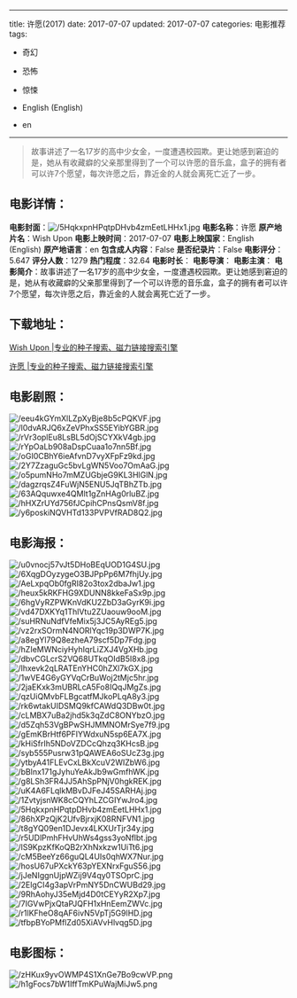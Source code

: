 
---
title: 许愿(2017)
date: 2017-07-07
updated: 2017-07-07
categories: 电影推荐
tags:
- 奇幻
- 恐怖
- 惊悚

- English (English)
- en
---


> 故事讲述了一名17岁的高中少女金，一度遭遇校园欺。更让她感到窘迫的是，她从有收藏癖的父亲那里得到了一个可以许愿的音乐盒，盒子的拥有者可以许7个愿望，每次许愿之后，靠近金的人就会离死亡近了一步。

## **电影详情**：

**电影封面**：<img src="https://image.tmdb.org/t/p/w200/5HqkxpnHPqtpDHvb4zmEetLHHx1.jpg" alt="/5HqkxpnHPqtpDHvb4zmEetLHHx1.jpg" title="/5HqkxpnHPqtpDHvb4zmEetLHHx1.jpg">
**电影名称**：许愿
**原产地片名**：Wish Upon
**电影上映时间**：2017-07-07
**电影上映国家**：English (English)
**原产地语言**：en
**包含成人内容**：False
**是否纪录片**：False
**电影评分**：5.647
**评分人数**：1279
**热门程度**：32.64
**电影时长**：
**电影导演**：
**电影主演**：
**电影简介**：故事讲述了一名17岁的高中少女金，一度遭遇校园欺。更让她感到窘迫的是，她从有收藏癖的父亲那里得到了一个可以许愿的音乐盒，盒子的拥有者可以许7个愿望，每次许愿之后，靠近金的人就会离死亡近了一步。

## **下载地址**：
[Wish Upon |专业的种子搜索、磁力链接搜索引擎](https://movie.amd794.com:2083/?search=Wish%20Upon&ordering=&mode=match_phrase&page_size=10&page=1)

[许愿 |专业的种子搜索、磁力链接搜索引擎](https://movie.amd794.com:2083/?search=%E8%AE%B8%E6%84%BF&ordering=&mode=match_phrase&page_size=10&page=1)
 

## **电影剧照**：
<img src="https://image.tmdb.org/t/p/original/eeu4kGYmXlLZpXyBje8b5cPQKVF.jpg" alt="/eeu4kGYmXlLZpXyBje8b5cPQKVF.jpg" title="/eeu4kGYmXlLZpXyBje8b5cPQKVF.jpg"><img src="https://image.tmdb.org/t/p/original/l0dvARJQ6xZeVPhxSS5EYibYGBR.jpg" alt="/l0dvARJQ6xZeVPhxSS5EYibYGBR.jpg" title="/l0dvARJQ6xZeVPhxSS5EYibYGBR.jpg"><img src="https://image.tmdb.org/t/p/original/rVr3oplEu8LsBL5dOjSCYXkV4gb.jpg" alt="/rVr3oplEu8LsBL5dOjSCYXkV4gb.jpg" title="/rVr3oplEu8LsBL5dOjSCYXkV4gb.jpg"><img src="https://image.tmdb.org/t/p/original/rYpOaLb908aDspCuaa1o7nn5Bf.jpg" alt="/rYpOaLb908aDspCuaa1o7nn5Bf.jpg" title="/rYpOaLb908aDspCuaa1o7nn5Bf.jpg"><img src="https://image.tmdb.org/t/p/original/oGI0CBhY6ieAfvnD7vyXFpFz9kd.jpg" alt="/oGI0CBhY6ieAfvnD7vyXFpFz9kd.jpg" title="/oGI0CBhY6ieAfvnD7vyXFpFz9kd.jpg"><img src="https://image.tmdb.org/t/p/original/2Y7ZzaguGc5bvLgWN5Voo7OmAaG.jpg" alt="/2Y7ZzaguGc5bvLgWN5Voo7OmAaG.jpg" title="/2Y7ZzaguGc5bvLgWN5Voo7OmAaG.jpg"><img src="https://image.tmdb.org/t/p/original/o5pumNHo7mMZUGbjeG9KL3HlGlN.jpg" alt="/o5pumNHo7mMZUGbjeG9KL3HlGlN.jpg" title="/o5pumNHo7mMZUGbjeG9KL3HlGlN.jpg"><img src="https://image.tmdb.org/t/p/original/dagzrqsZ4FuWjN5ENU5JqTBhZTb.jpg" alt="/dagzrqsZ4FuWjN5ENU5JqTBhZTb.jpg" title="/dagzrqsZ4FuWjN5ENU5JqTBhZTb.jpg"><img src="https://image.tmdb.org/t/p/original/63AQquwxe4QMlt1gZnHAg0rluBZ.jpg" alt="/63AQquwxe4QMlt1gZnHAg0rluBZ.jpg" title="/63AQquwxe4QMlt1gZnHAg0rluBZ.jpg"><img src="https://image.tmdb.org/t/p/original/hHXZrUYd756fJCpihCPnsQsmV8f.jpg" alt="/hHXZrUYd756fJCpihCPnsQsmV8f.jpg" title="/hHXZrUYd756fJCpihCPnsQsmV8f.jpg"><img src="https://image.tmdb.org/t/p/original/y6poskiNQVHTd133PVPVfRAD8Q2.jpg" alt="/y6poskiNQVHTd133PVPVfRAD8Q2.jpg" title="/y6poskiNQVHTd133PVPVfRAD8Q2.jpg">

## **电影海报**：
<img src="https://image.tmdb.org/t/p/original/u0vnocj57vJt5DHoBEqUOD1G4SU.jpg" alt="/u0vnocj57vJt5DHoBEqUOD1G4SU.jpg" title="/u0vnocj57vJt5DHoBEqUOD1G4SU.jpg"><img src="https://image.tmdb.org/t/p/original/6XqgDOyzygeO3BJPpPp6M7fhjUy.jpg" alt="/6XqgDOyzygeO3BJPpPp6M7fhjUy.jpg" title="/6XqgDOyzygeO3BJPpPp6M7fhjUy.jpg"><img src="https://image.tmdb.org/t/p/original/AeLxpqOb0fgRI82o3tox2dbaJw1.jpg" alt="/AeLxpqOb0fgRI82o3tox2dbaJw1.jpg" title="/AeLxpqOb0fgRI82o3tox2dbaJw1.jpg"><img src="https://image.tmdb.org/t/p/original/heux5kRKFHG9XDUNN8kkeFaSx9p.jpg" alt="/heux5kRKFHG9XDUNN8kkeFaSx9p.jpg" title="/heux5kRKFHG9XDUNN8kkeFaSx9p.jpg"><img src="https://image.tmdb.org/t/p/original/6hgVyRZPWKnVdKU2ZbD3aGyrK9i.jpg" alt="/6hgVyRZPWKnVdKU2ZbD3aGyrK9i.jpg" title="/6hgVyRZPWKnVdKU2ZbD3aGyrK9i.jpg"><img src="https://image.tmdb.org/t/p/original/vd47DXKYq1ThlVtu2ZUaouw9ooM.jpg" alt="/vd47DXKYq1ThlVtu2ZUaouw9ooM.jpg" title="/vd47DXKYq1ThlVtu2ZUaouw9ooM.jpg"><img src="https://image.tmdb.org/t/p/original/suHRNuNdfVfeMix5j3JC5AyREg5.jpg" alt="/suHRNuNdfVfeMix5j3JC5AyREg5.jpg" title="/suHRNuNdfVfeMix5j3JC5AyREg5.jpg"><img src="https://image.tmdb.org/t/p/original/vz2rxSOrmN4NORlYqc19p3DWP7K.jpg" alt="/vz2rxSOrmN4NORlYqc19p3DWP7K.jpg" title="/vz2rxSOrmN4NORlYqc19p3DWP7K.jpg"><img src="https://image.tmdb.org/t/p/original/a8egYl79Q8ezheA79scf5Dp7Fdg.jpg" alt="/a8egYl79Q8ezheA79scf5Dp7Fdg.jpg" title="/a8egYl79Q8ezheA79scf5Dp7Fdg.jpg"><img src="https://image.tmdb.org/t/p/original/hZIeMWNciyHyhIqrLiZXJ4VgXHb.jpg" alt="/hZIeMWNciyHyhIqrLiZXJ4VgXHb.jpg" title="/hZIeMWNciyHyhIqrLiZXJ4VgXHb.jpg"><img src="https://image.tmdb.org/t/p/original/dbvCGLcrS2VQ68UTkqOIdB5I8x8.jpg" alt="/dbvCGLcrS2VQ68UTkqOIdB5I8x8.jpg" title="/dbvCGLcrS2VQ68UTkqOIdB5I8x8.jpg"><img src="https://image.tmdb.org/t/p/original/lhxevk2qLRATEnYHC0hZXl7kGX.jpg" alt="/lhxevk2qLRATEnYHC0hZXl7kGX.jpg" title="/lhxevk2qLRATEnYHC0hZXl7kGX.jpg"><img src="https://image.tmdb.org/t/p/original/1wVE4G6yGYVqCrBuWoj2tMjc5hr.jpg" alt="/1wVE4G6yGYVqCrBuWoj2tMjc5hr.jpg" title="/1wVE4G6yGYVqCrBuWoj2tMjc5hr.jpg"><img src="https://image.tmdb.org/t/p/original/2jaEKxk3mUBRLcA5Fo8IQqJMgZs.jpg" alt="/2jaEKxk3mUBRLcA5Fo8IQqJMgZs.jpg" title="/2jaEKxk3mUBRLcA5Fo8IQqJMgZs.jpg"><img src="https://image.tmdb.org/t/p/original/qzUiQMvbFLBgcatfMJkoPLqA8y3.jpg" alt="/qzUiQMvbFLBgcatfMJkoPLqA8y3.jpg" title="/qzUiQMvbFLBgcatfMJkoPLqA8y3.jpg"><img src="https://image.tmdb.org/t/p/original/rk6wtakUIDSMQ9kfCAWdQ3DBw0t.jpg" alt="/rk6wtakUIDSMQ9kfCAWdQ3DBw0t.jpg" title="/rk6wtakUIDSMQ9kfCAWdQ3DBw0t.jpg"><img src="https://image.tmdb.org/t/p/original/cLMBX7uBa2jhd5k3qZdC8ONYbzO.jpg" alt="/cLMBX7uBa2jhd5k3qZdC8ONYbzO.jpg" title="/cLMBX7uBa2jhd5k3qZdC8ONYbzO.jpg"><img src="https://image.tmdb.org/t/p/original/d5Zqh53VgBPwSHJMMNOMrSye7f9.jpg" alt="/d5Zqh53VgBPwSHJMMNOMrSye7f9.jpg" title="/d5Zqh53VgBPwSHJMMNOMrSye7f9.jpg"><img src="https://image.tmdb.org/t/p/original/gEmKBrHtf6PFIYWdxuN5sp6EA7X.jpg" alt="/gEmKBrHtf6PFIYWdxuN5sp6EA7X.jpg" title="/gEmKBrHtf6PFIYWdxuN5sp6EA7X.jpg"><img src="https://image.tmdb.org/t/p/original/kHiSfrIh5NDoVZDCcQhzq3KHcsB.jpg" alt="/kHiSfrIh5NDoVZDCcQhzq3KHcsB.jpg" title="/kHiSfrIh5NDoVZDCcQhzq3KHcsB.jpg"><img src="https://image.tmdb.org/t/p/original/syb555Pusrw31pQAWEA6oSUcZ3g.jpg" alt="/syb555Pusrw31pQAWEA6oSUcZ3g.jpg" title="/syb555Pusrw31pQAWEA6oSUcZ3g.jpg"><img src="https://image.tmdb.org/t/p/original/ytbyA41FLEvCxLBkXcuV2WIZbW6.jpg" alt="/ytbyA41FLEvCxLBkXcuV2WIZbW6.jpg" title="/ytbyA41FLEvCxLBkXcuV2WIZbW6.jpg"><img src="https://image.tmdb.org/t/p/original/bBlnx171gJyhuYeAkJb9wGmfhWK.jpg" alt="/bBlnx171gJyhuYeAkJb9wGmfhWK.jpg" title="/bBlnx171gJyhuYeAkJb9wGmfhWK.jpg"><img src="https://image.tmdb.org/t/p/original/g8LSh3FR4JJ5AhSpPNjV0hgkREK.jpg" alt="/g8LSh3FR4JJ5AhSpPNjV0hgkREK.jpg" title="/g8LSh3FR4JJ5AhSpPNjV0hgkREK.jpg"><img src="https://image.tmdb.org/t/p/original/uK4A6FLqlkMBvDJFeJ45SARHAj.jpg" alt="/uK4A6FLqlkMBvDJFeJ45SARHAj.jpg" title="/uK4A6FLqlkMBvDJFeJ45SARHAj.jpg"><img src="https://image.tmdb.org/t/p/original/1ZvtyjsnWK8cCQYhLZCGIYwJro4.jpg" alt="/1ZvtyjsnWK8cCQYhLZCGIYwJro4.jpg" title="/1ZvtyjsnWK8cCQYhLZCGIYwJro4.jpg"><img src="https://image.tmdb.org/t/p/original/5HqkxpnHPqtpDHvb4zmEetLHHx1.jpg" alt="/5HqkxpnHPqtpDHvb4zmEetLHHx1.jpg" title="/5HqkxpnHPqtpDHvb4zmEetLHHx1.jpg"><img src="https://image.tmdb.org/t/p/original/86hXPzQjK2UfvBjrxjK08RNFVN1.jpg" alt="/86hXPzQjK2UfvBjrxjK08RNFVN1.jpg" title="/86hXPzQjK2UfvBjrxjK08RNFVN1.jpg"><img src="https://image.tmdb.org/t/p/original/t8gYQ09en1DJevx4LKXUrTjr34y.jpg" alt="/t8gYQ09en1DJevx4LKXUrTjr34y.jpg" title="/t8gYQ09en1DJevx4LKXUrTjr34y.jpg"><img src="https://image.tmdb.org/t/p/original/r5UDlPmhFHvUhWs4gss3yoNflbt.jpg" alt="/r5UDlPmhFHvUhWs4gss3yoNflbt.jpg" title="/r5UDlPmhFHvUhWs4gss3yoNflbt.jpg"><img src="https://image.tmdb.org/t/p/original/lS9KpzKfKoQB2rXhNxkzw1UiTt6.jpg" alt="/lS9KpzKfKoQB2rXhNxkzw1UiTt6.jpg" title="/lS9KpzKfKoQB2rXhNxkzw1UiTt6.jpg"><img src="https://image.tmdb.org/t/p/original/cM5BeeYz66guQL4UIs0qhWX7Nur.jpg" alt="/cM5BeeYz66guQL4UIs0qhWX7Nur.jpg" title="/cM5BeeYz66guQL4UIs0qhWX7Nur.jpg"><img src="https://image.tmdb.org/t/p/original/hosU67uPXckY63pYEXNrxFguS56.jpg" alt="/hosU67uPXckY63pYEXNrxFguS56.jpg" title="/hosU67uPXckY63pYEXNrxFguS56.jpg"><img src="https://image.tmdb.org/t/p/original/jJeNIggnUjpWZij9V4qy0TSOprC.jpg" alt="/jJeNIggnUjpWZij9V4qy0TSOprC.jpg" title="/jJeNIggnUjpWZij9V4qy0TSOprC.jpg"><img src="https://image.tmdb.org/t/p/original/2ElgCI4g3apVrPmNY5DnCWUBd29.jpg" alt="/2ElgCI4g3apVrPmNY5DnCWUBd29.jpg" title="/2ElgCI4g3apVrPmNY5DnCWUBd29.jpg"><img src="https://image.tmdb.org/t/p/original/9RhAohyJ35eMjd4D0tCEYyR2Xp7.jpg" alt="/9RhAohyJ35eMjd4D0tCEYyR2Xp7.jpg" title="/9RhAohyJ35eMjd4D0tCEYyR2Xp7.jpg"><img src="https://image.tmdb.org/t/p/original/7IGVwPjxQtaPJQFH1xHnEemZWVc.jpg" alt="/7IGVwPjxQtaPJQFH1xHnEemZWVc.jpg" title="/7IGVwPjxQtaPJQFH1xHnEemZWVc.jpg"><img src="https://image.tmdb.org/t/p/original/r1lKFheO8qAF6ivN5VpTj5G9lHD.jpg" alt="/r1lKFheO8qAF6ivN5VpTj5G9lHD.jpg" title="/r1lKFheO8qAF6ivN5VpTj5G9lHD.jpg"><img src="https://image.tmdb.org/t/p/original/tfbpBYoPMflZd05XiAVvHlvqg5D.jpg" alt="/tfbpBYoPMflZd05XiAVvHlvqg5D.jpg" title="/tfbpBYoPMflZd05XiAVvHlvqg5D.jpg">

## **电影图标**：
<img src="https://image.tmdb.org/t/p/original/zHKux9yvOWMP4S1XnGe7Bo9cwVP.png" alt="/zHKux9yvOWMP4S1XnGe7Bo9cwVP.png" title="/zHKux9yvOWMP4S1XnGe7Bo9cwVP.png"><img src="https://image.tmdb.org/t/p/original/h1gFocs7bW1IffTmKPuWajMiJw5.png" alt="/h1gFocs7bW1IffTmKPuWajMiJw5.png" title="/h1gFocs7bW1IffTmKPuWajMiJw5.png">
